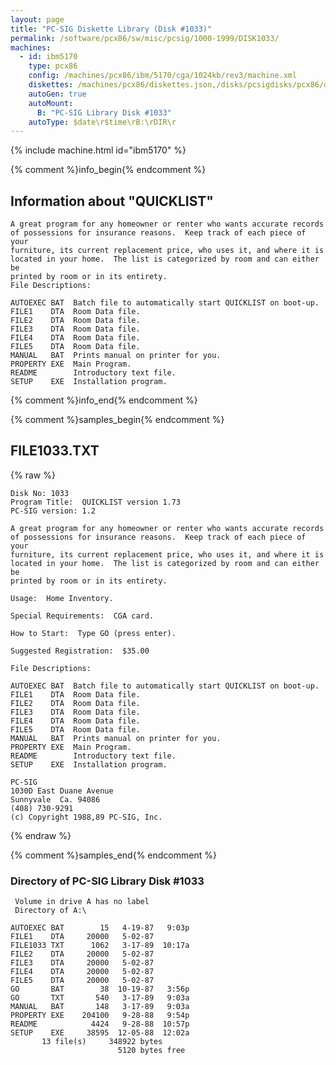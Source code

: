 ```yaml
---
layout: page
title: "PC-SIG Diskette Library (Disk #1033)"
permalink: /software/pcx86/sw/misc/pcsig/1000-1999/DISK1033/
machines:
  - id: ibm5170
    type: pcx86
    config: /machines/pcx86/ibm/5170/cga/1024kb/rev3/machine.xml
    diskettes: /machines/pcx86/diskettes.json,/disks/pcsigdisks/pcx86/diskettes.json
    autoGen: true
    autoMount:
      B: "PC-SIG Library Disk #1033"
    autoType: $date\r$time\rB:\rDIR\r
---
```


{% include machine.html id="ibm5170" %}

{% comment %}info_begin{% endcomment %}

## Information about "QUICKLIST"

    A great program for any homeowner or renter who wants accurate records
    of possessions for insurance reasons.  Keep track of each piece of your
    furniture, its current replacement price, who uses it, and where it is
    located in your home.  The list is categorized by room and can either be
    printed by room or in its entirety.
    File Descriptions:
    
    AUTOEXEC BAT  Batch file to automatically start QUICKLIST on boot-up.
    FILE1    DTA  Room Data file.
    FILE2    DTA  Room Data file.
    FILE3    DTA  Room Data file.
    FILE4    DTA  Room Data file.
    FILE5    DTA  Room Data file.
    MANUAL   BAT  Prints manual on printer for you.
    PROPERTY EXE  Main Program.
    README        Introductory text file.
    SETUP    EXE  Installation program.
{% comment %}info_end{% endcomment %}

{% comment %}samples_begin{% endcomment %}

## FILE1033.TXT

{% raw %}
```
Disk No: 1033
Program Title:  QUICKLIST version 1.73
PC-SIG version: 1.2

A great program for any homeowner or renter who wants accurate records
of possessions for insurance reasons.  Keep track of each piece of your
furniture, its current replacement price, who uses it, and where it is
located in your home.  The list is categorized by room and can either be
printed by room or in its entirety.

Usage:  Home Inventory.

Special Requirements:  CGA card.

How to Start:  Type GO (press enter).

Suggested Registration:  $35.00

File Descriptions:

AUTOEXEC BAT  Batch file to automatically start QUICKLIST on boot-up.
FILE1    DTA  Room Data file.
FILE2    DTA  Room Data file.
FILE3    DTA  Room Data file.
FILE4    DTA  Room Data file.
FILE5    DTA  Room Data file.
MANUAL   BAT  Prints manual on printer for you.
PROPERTY EXE  Main Program.
README        Introductory text file.
SETUP    EXE  Installation program.

PC-SIG
1030D East Duane Avenue
Sunnyvale  Ca. 94086
(408) 730-9291
(c) Copyright 1988,89 PC-SIG, Inc.

```
{% endraw %}

{% comment %}samples_end{% endcomment %}

### Directory of PC-SIG Library Disk #1033

     Volume in drive A has no label
     Directory of A:\

    AUTOEXEC BAT        15   4-19-87   9:03p
    FILE1    DTA     20000   5-02-87
    FILE1033 TXT      1062   3-17-89  10:17a
    FILE2    DTA     20000   5-02-87
    FILE3    DTA     20000   5-02-87
    FILE4    DTA     20000   5-02-87
    FILE5    DTA     20000   5-02-87
    GO       BAT        38  10-19-87   3:56p
    GO       TXT       540   3-17-89   9:03a
    MANUAL   BAT       148   3-17-89   9:03a
    PROPERTY EXE    204100   9-28-88   9:54p
    README            4424   9-28-88  10:57p
    SETUP    EXE     38595  12-05-88  12:02a
           13 file(s)     348922 bytes
                            5120 bytes free
